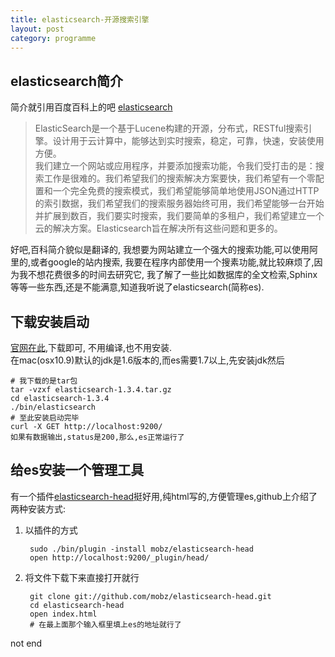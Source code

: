 ```yaml
--- 
title: elasticsearch-开源搜索引擎
layout: post
category: programme
---
```


## elasticsearch简介
简介就引用百度百科上的吧 [elasticsearch][1]
>ElasticSearch是一个基于Lucene构建的开源，分布式，RESTful搜索引擎。设计用于云计算中，能够达到实时搜索，稳定，可靠，快速，安装使用方便。  
我们建立一个网站或应用程序，并要添加搜索功能，令我们受打击的是：搜索工作是很难的。我们希望我们的搜索解决方案要快，我们希望有一个零配置和一个完全免费的搜索模式，我们希望能够简单地使用JSON通过HTTP的索引数据，我们希望我们的搜索服务器始终可用，我们希望能够一台开始并扩展到数百，我们要实时搜索，我们要简单的多租户，我们希望建立一个云的解决方案。Elasticsearch旨在解决所有这些问题和更多的。

好吧,百科简介貌似是翻译的, 我想要为网站建立一个强大的搜索功能,可以使用阿里的,或者google的站内搜索, 我要在程序内部使用一个搜素功能,就比较麻烦了,因为我不想花费很多的时间去研究它, 我了解了一些比如数据库的全文检索,Sphinx等等一些东西,还是不能满意,知道我听说了elasticsearch(简称es).


[1]:http://baike.baidu.com/view/8005387.htm?fr=aladdin "百科elasticsearch"

## 下载安装启动
[官网在此][2],下载即可, 不用编译,也不用安装.  
在mac(osx10.9)默认的jdk是1.6版本的,而es需要1.7以上,先安装jdk然后

```
# 我下载的是tar包
tar -vzxf elasticsearch-1.3.4.tar.gz
cd elasticsearch-1.3.4
./bin/elasticsearch
# 至此安装启动完毕
curl -X GET http://localhost:9200/
如果有数据输出,status是200,那么,es正常运行了
```


[2]:http://www.elasticsearch.org/ "es官网"

## 给es安装一个管理工具
有一个插件[elasticsearch-head][3]挺好用,纯html写的,方便管理es,github上介绍了两种安装方式:

1. 以插件的方式

        sudo ./bin/plugin -install mobz/elasticsearch-head
        open http://localhost:9200/_plugin/head/
2. 将文件下载下来直接打开就行

        git clone git://github.com/mobz/elasticsearch-head.git
        cd elasticsearch-head
        open index.html
        # 在最上面那个输入框里填上es的地址就行了
    
[3]:https://github.com/mobz/elasticsearch-head "elasticsearch-head"

not end
